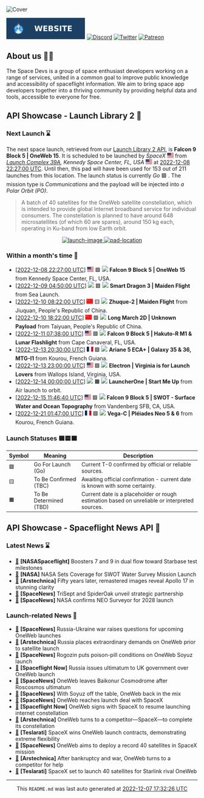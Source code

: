 ![Cover](https://raw.githubusercontent.com/TheSpaceDevs/Tutorials/main/assets/tsd_cover.png)


[![Website](https://raw.githubusercontent.com/TheSpaceDevs/Tutorials/e36b2c250ce7fcd4a801c1ed6cb1f9f9d031696b/assets/badge_tsd_website.svg)](https://thespacedevs.com/)
[![Discord](https://img.shields.io/badge/Discord-%237289DA.svg?style=for-the-badge&logo=discord&logoColor=white)](https://discord.gg/p7ntkNA)
[![Twitter](https://img.shields.io/badge/Twitter-%231DA1F2.svg?style=for-the-badge&logo=Twitter&logoColor=white)](https://twitter.com/TheSpaceDevs)
[![Patreon](https://img.shields.io/badge/Patreon-F96854?style=for-the-badge&logo=patreon&logoColor=white)](https://www.patreon.com/TheSpaceDevs)

## About us 🧑‍🚀
The Space Devs is a group of space enthusiast developers working on a range of
services, united in a common goal to improve public knowledge and accessibility
of spaceflight information. We aim to bring space app developers together into a
thriving community by providing helpful data and tools, accessible to everyone
for free.

## API Showcase - Launch Library 2 🚀

### Next Launch ⌛
The next space launch, retrieved from our
<a href="https://thespacedevs.com/llapi">Launch Library 2 API</a>, is
**Falcon 9 Block 5 | OneWeb 15**. It is scheduled to be launched by *SpaceX*
<img width="17" src="https://raw.githubusercontent.com/lipis/flag-icons/main/flags/4x3/us.svg" />
from *<a href="https://en.wikipedia.org/wiki/Kennedy_Space_Center_Launch_Complex_39#Launch_Pad_39A">Launch Complex 39A</a>, Kennedy Space Center, FL, USA*
<img width="17" src="https://raw.githubusercontent.com/lipis/flag-icons/main/flags/4x3/us.svg" />
at <a href="https://www.timeanddate.com/worldclock/fixedtime.html?iso=20221208T222700">2022-12-08 22:27:00 UTC</a>.  Until
then, this pad will have been used for 153
out of 211 launches from this location. The launch status is currently
*Go* 🟩 . The mission type is
*Communications* and the payload will be injected
into *a Polar Orbit
(PO)*.
<br>
<blockquote>
  A batch of 40 satellites for the OneWeb satellite constellation, which is intended to provide global Internet broadband service for individual consumers. The constellation is planned to have around 648 microsatellites (of which 60 are spares), around 150 kg each, operating in Ku-band from low Earth orbit.
</blockquote>

<p float="left" align="center">
  <a href="https://en.wikipedia.org/wiki/Falcon_9" >
    <img alt="launch-image" height="200" src="https://spacelaunchnow-prod-east.nyc3.digitaloceanspaces.com/media/launch_images/falcon2520925_image_20220322195146.jpeg" />
  </a>
  <a href="http://maps.google.com/maps?q=28.608+N,+80.604+W" >
    <img alt="pad-location" height="200" src="https://spacelaunchnow-prod-east.nyc3.digitaloceanspaces.com/media/launch_images/location_27_20200803142447.jpg"  />
  </a>
</p>

### Within a month's time 📅
- \[<a href="https://www.timeanddate.com/worldclock/fixedtime.html?iso=20221208T222700">2022-12-08 22:27:00 UTC</a>\]  <img width="17" src="https://raw.githubusercontent.com/lipis/flag-icons/main/flags/4x3/us.svg" /> 🟩  <a href="https://www.google.com/calendar/render?action=TEMPLATE&text=Falcon 9 Block 5 | OneWeb 15&location=Kennedy Space Center, FL, USA&dates=20221208T222700Z%2F20221208T222700Z"><img border="0" width="15" src="https://upload.wikimedia.org/wikipedia/commons/a/a5/Google_Calendar_icon_%282020%29.svg"></a> **Falcon 9 Block 5 | OneWeb 15** from Kennedy Space Center, FL, USA.
- \[<a href="https://www.timeanddate.com/worldclock/fixedtime.html?iso=20221209T045000">2022-12-09 04:50:00 UTC</a>\]  <img width="17" src="https://upload.wikimedia.org/wikipedia/commons/e/ef/International_Flag_of_Planet_Earth.svg" /> 🟩  <a href="https://www.google.com/calendar/render?action=TEMPLATE&text=Smart Dragon 3 | Maiden Flight&location=Sea Launch&dates=20221209T045000Z%2F20221209T080500Z"><img border="0" width="15" src="https://upload.wikimedia.org/wikipedia/commons/a/a5/Google_Calendar_icon_%282020%29.svg"></a> **Smart Dragon 3 | Maiden Flight** from Sea Launch.
- \[<a href="https://www.timeanddate.com/worldclock/fixedtime.html?iso=20221210T082200">2022-12-10 08:22:00 UTC</a>\]  <img width="17" src="https://raw.githubusercontent.com/lipis/flag-icons/main/flags/4x3/cn.svg" /> 🟨  <a href="https://www.google.com/calendar/render?action=TEMPLATE&text=Zhuque-2 | Maiden Flight&location=Jiuquan, People&#x27;s Republic of China&dates=20221210T082200Z%2F20221210T104400Z"><img border="0" width="15" src="https://upload.wikimedia.org/wikipedia/commons/a/a5/Google_Calendar_icon_%282020%29.svg"></a> **Zhuque-2 | Maiden Flight** from Jiuquan, People's Republic of China.
- \[<a href="https://www.timeanddate.com/worldclock/fixedtime.html?iso=20221210T182200">2022-12-10 18:22:00 UTC</a>\]  <img width="17" src="https://raw.githubusercontent.com/lipis/flag-icons/main/flags/4x3/cn.svg" /> 🟩  <a href="https://www.google.com/calendar/render?action=TEMPLATE&text=Long March 2D | Unknown Payload&location=Taiyuan, People&#x27;s Republic of China&dates=20221210T182200Z%2F20221210T190500Z"><img border="0" width="15" src="https://upload.wikimedia.org/wikipedia/commons/a/a5/Google_Calendar_icon_%282020%29.svg"></a> **Long March 2D | Unknown Payload** from Taiyuan, People's Republic of China.
- \[<a href="https://www.timeanddate.com/worldclock/fixedtime.html?iso=20221211T073800">2022-12-11 07:38:00 UTC</a>\]  <img width="17" src="https://raw.githubusercontent.com/lipis/flag-icons/main/flags/4x3/us.svg" /> 🟩  <a href="https://www.google.com/calendar/render?action=TEMPLATE&text=Falcon 9 Block 5 | Hakuto-R M1 &amp; Lunar Flashlight&location=Cape Canaveral, FL, USA&dates=20221211T073800Z%2F20221211T073800Z"><img border="0" width="15" src="https://upload.wikimedia.org/wikipedia/commons/a/a5/Google_Calendar_icon_%282020%29.svg"></a> **Falcon 9 Block 5 | Hakuto-R M1 & Lunar Flashlight** from Cape Canaveral, FL, USA.
- \[<a href="https://www.timeanddate.com/worldclock/fixedtime.html?iso=20221213T203000">2022-12-13 20:30:00 UTC</a>\]  <img width="17" src="https://raw.githubusercontent.com/lipis/flag-icons/main/flags/4x3/fr.svg" /> 🟩  <a href="https://www.google.com/calendar/render?action=TEMPLATE&text=Ariane 5 ECA+ | Galaxy 35 &amp; 36, MTG-I1&location=Kourou, French Guiana&dates=20221213T203000Z%2F20221213T203000Z"><img border="0" width="15" src="https://upload.wikimedia.org/wikipedia/commons/a/a5/Google_Calendar_icon_%282020%29.svg"></a> **Ariane 5 ECA+ | Galaxy 35 & 36, MTG-I1** from Kourou, French Guiana.
- \[<a href="https://www.timeanddate.com/worldclock/fixedtime.html?iso=20221213T230000">2022-12-13 23:00:00 UTC</a>\]  <img width="17" src="https://raw.githubusercontent.com/lipis/flag-icons/main/flags/4x3/us.svg" /> 🟩  <a href="https://www.google.com/calendar/render?action=TEMPLATE&text=Electron | Virginia is for Launch Lovers&location=Wallops Island, Virginia, USA&dates=20221213T230000Z%2F20221214T010000Z"><img border="0" width="15" src="https://upload.wikimedia.org/wikipedia/commons/a/a5/Google_Calendar_icon_%282020%29.svg"></a> **Electron | Virginia is for Launch Lovers** from Wallops Island, Virginia, USA.
- \[<a href="https://www.timeanddate.com/worldclock/fixedtime.html?iso=20221214T000000">2022-12-14 00:00:00 UTC</a>\]  <img width="17" src="https://upload.wikimedia.org/wikipedia/commons/e/ef/International_Flag_of_Planet_Earth.svg" /> 🟧  <a href="https://www.google.com/calendar/render?action=TEMPLATE&text=LauncherOne | Start Me Up&location=Air launch to orbit&dates=20221214T000000Z%2F20221214T000000Z"><img border="0" width="15" src="https://upload.wikimedia.org/wikipedia/commons/a/a5/Google_Calendar_icon_%282020%29.svg"></a> **LauncherOne | Start Me Up** from Air launch to orbit.
- \[<a href="https://www.timeanddate.com/worldclock/fixedtime.html?iso=20221215T114640">2022-12-15 11:46:40 UTC</a>\]  <img width="17" src="https://raw.githubusercontent.com/lipis/flag-icons/main/flags/4x3/us.svg" /> 🟩  <a href="https://www.google.com/calendar/render?action=TEMPLATE&text=Falcon 9 Block 5 | SWOT - Surface Water and Ocean Topography&location=Vandenberg SFB, CA, USA&dates=20221215T114640Z%2F20221215T114640Z"><img border="0" width="15" src="https://upload.wikimedia.org/wikipedia/commons/a/a5/Google_Calendar_icon_%282020%29.svg"></a> **Falcon 9 Block 5 | SWOT - Surface Water and Ocean Topography** from Vandenberg SFB, CA, USA.
- \[<a href="https://www.timeanddate.com/worldclock/fixedtime.html?iso=20221221T014700">2022-12-21 01:47:00 UTC</a>\]  <img width="17" src="https://raw.githubusercontent.com/lipis/flag-icons/main/flags/4x3/fr.svg" /> 🟩  <a href="https://www.google.com/calendar/render?action=TEMPLATE&text=Vega-C | Pléiades Neo 5 &amp; 6&location=Kourou, French Guiana&dates=20221221T014700Z%2F20221221T014700Z"><img border="0" width="15" src="https://upload.wikimedia.org/wikipedia/commons/a/a5/Google_Calendar_icon_%282020%29.svg"></a> **Vega-C | Pléiades Neo 5 & 6** from Kourou, French Guiana.


### Launch Statuses 🟩🟨🟧
<p align="center">
    <table class="tg">
    <thead>
      <tr>
        <th class="tg-0pky">Symbol</th>
        <th class="tg-0pky">Meaning</th>
        <th class="tg-0pky">Description</th>
      </tr>
    </thead>
    <tbody>
      <tr>
        <td class="tg-0pky">🟩</td>
        <td class="tg-0pky">Go For Launch (Go)</td>
        <td class="tg-0pky">Current T-0 confirmed by official or reliable sources.</td>
      </tr>
      <tr>
        <td class="tg-0pky">🟨</td>
        <td class="tg-0pky">To Be Confirmed (TBC)</td>
        <td class="tg-0pky">Awaiting official confirmation - current date is known with some certainty.</td>
      </tr>
      <tr>
        <td class="tg-0pky">🟧</td>
        <td class="tg-0pky">To Be Determined (TBD)</td>
        <td class="tg-0pky">Current date is a placeholder or rough estimation based on unreliable or interpreted sources.</td>
      </tr>
    </tbody>
    </table>
</p>

## API Showcase - Spaceflight News API 📰

### Latest News ⌛
- <a href="https://www.nasaspaceflight.com/2022/12/booster-7-9-flow-milestones/" >🔗</a> **[NASASpaceflight]** Boosters 7 and 9 in dual flow toward Starbase test milestones
- <a href="http://www.nasa.gov/press-release/nasa-sets-coverage-for-swot-water-survey-mission-launch" >🔗</a> **[NASA]** NASA Sets Coverage for SWOT Water Survey Mission Launch
- <a href="https://arstechnica.com/science/2022/12/fifty-years-later-remastered-images-reveal-apollo-17-in-stunning-clarity/" >🔗</a> **[Arstechnica]** Fifty years later, remastered images reveal Apollo 17 in stunning clarity
- <a href="https://spacenews.com/trisept-and-spideroak-unveil-strategic-partnership/" >🔗</a> **[SpaceNews]** TriSept and SpiderOak unveil strategic partnership
- <a href="https://spacenews.com/nasa-confirms-neo-surveyor-for-2028-launch/" >🔗</a> **[SpaceNews]** NASA confirms NEO Surveyor for 2028 launch


### Launch-related News 🚀

- <a href="https://spacenews.com/russia-ukraine-war-raises-questions-for-upcoming-oneweb-launches/" >🔗</a> **[SpaceNews]** Russia-Ukraine war raises questions for upcoming OneWeb launches
- <a href="https://arstechnica.com/science/2022/03/russia-places-extraordinary-demands-on-oneweb-prior-to-satellite-launch/" >🔗</a> **[Arstechnica]** Russia places extraordinary demands on OneWeb prior to satellite launch
- <a href="https://spacenews.com/rogozin-puts-poison-pill-conditions-on-oneweb-soyuz-launch/" >🔗</a> **[SpaceNews]** Rogozin puts poison-pill conditions on OneWeb Soyuz launch
- <a href="https://spaceflightnow.com/2022/03/02/russia-issues-ultimatum-to-u-k-government-over-oneweb-launch/" >🔗</a> **[Spaceflight Now]** Russia issues ultimatum to UK government over OneWeb launch
- <a href="https://spacenews.com/oneweb-leaves-baikonur-cosmodrome-after-roscosmos-ultimatum/" >🔗</a> **[SpaceNews]** OneWeb leaves Baikonur Cosmodrome after Roscosmos ultimatum
- <a href="https://spacenews.com/with-soyuz-off-the-table-oneweb-back-in-the-mix/" >🔗</a> **[SpaceNews]** With Soyuz off the table, OneWeb back in the mix
- <a href="https://spacenews.com/oneweb-reaches-launch-deal-with-spacex/" >🔗</a> **[SpaceNews]** OneWeb reaches launch deal with SpaceX
- <a href="https://spaceflightnow.com/2022/03/21/oneweb-signs-with-spacex-to-resume-launching-internet-constellation/" >🔗</a> **[Spaceflight Now]** OneWeb signs with SpaceX to resume launching internet constellation
- <a href="https://arstechnica.com/science/2022/03/oneweb-turns-to-a-competitor-spacex-to-complete-its-constellation/" >🔗</a> **[Arstechnica]** OneWeb turns to a competitor—SpaceX—to complete its constellation
- <a href="https://www.teslarati.com/spacex-wins-oneweb-launch-contracts/" >🔗</a> **[Teslarati]** SpaceX wins OneWeb launch contracts, demonstrating extreme flexibility
- <a href="https://spacenews.com/oneweb-aims-to-deploy-a-record-40-satellites-in-spacex-mission/" >🔗</a> **[SpaceNews]** OneWeb aims to deploy a record 40 satellites in SpaceX mission
- <a href="https://arstechnica.com/science/2022/12/oneweb-sets-a-launch-date-for-next-week-on-a-falcon-9-rocket/" >🔗</a> **[Arstechnica]** After bankruptcy and war, OneWeb turns to a competitor for help
- <a href="https://www.teslarati.com/spacex-falcon-9-rocket-first-oneweb-launch/" >🔗</a> **[Teslarati]** SpaceX set to launch 40 satellites for Starlink rival OneWeb


<hr>
  <div align="center">
  This <code>README.md</code> was last auto generated at <a href="https://www.timeanddate.com/worldclock/fixedtime.html?iso=20221207T173226">2022-12-07 17:32:26 UTC</a>
  <br>
  <!-- <a href="https://medium.com/@g.h.garrett" target="_blank">Learn to add space launches to your profile here!</a> -->
</div>